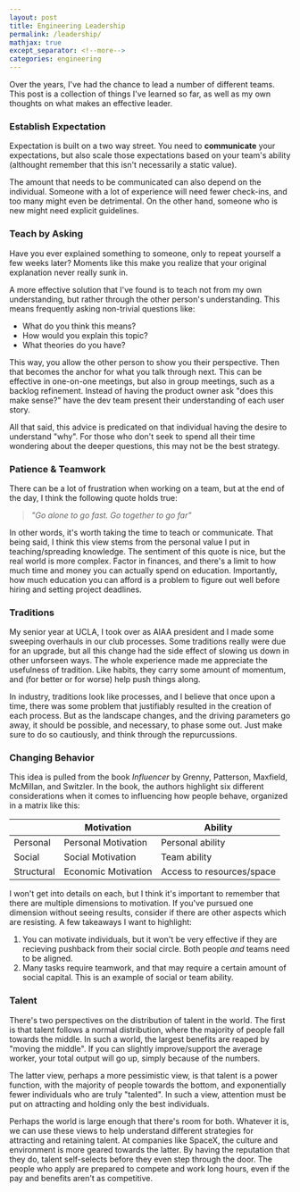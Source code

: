 ```yaml
---
layout: post
title: Engineering Leadership
permalink: /leadership/
mathjax: true
except_separator: <!--more-->
categories: engineering
---
```


Over the years, I've had the chance to lead a number of different teams. This post is a collection of things I've learned so far, as well as my own thoughts on what makes an effective leader. 

<!--more-->


### Establish Expectation

Expectation is built on a two way street. You need to **communicate** your expectations, but also scale those expectations based on your team's ability (althought remember that this isn't necessarily a static value). 

The amount that needs to be communicated can also depend on the individual. Someone with a lot of experience will need fewer check-ins, and too many might even be detrimental. On the other hand, someone who is new might need explicit guidelines. 


### Teach by Asking

Have you ever explained something to someone, only to repeat yourself a few weeks later? Moments like this make you realize that your original explanation never really sunk in. 

A more effective solution that I've found is to teach not from my own understanding, but rather through the other person's understanding. This means frequently asking non-trivial questions like:

* What do you think this means?
* How would you explain this topic?
* What theories do you have?

This way, you allow the other person to show you their perspective. Then that becomes the anchor for what you talk through next. This can be effective in one-on-one meetings, but also in group meetings, such as a backlog refinement. Instead of having the product owner ask "does this make sense?" have the dev team present their understanding of each user story. 

All that said, this advice is predicated on that individual having the desire to understand "why". For those who don't seek to spend all their time wondering about the deeper questions, this may not be the best strategy. 


### Patience & Teamwork

There can be a lot of frustration when working on a team, but at the end of the day, I think the following quote holds true: 

> *"Go alone to go fast. Go together to go far"*

In other words, it's worth taking the time to teach or communicate. That being said, I think this view stems from the personal value I put in teaching/spreading knowledge. The sentiment of this quote is nice, but the real world is more complex. Factor in finances, and there's a limit to how much time and money you can actually spend on education. Importantly, how much education you can afford is a problem to figure out well before hiring and setting project deadlines. 


### Traditions

My senior year at UCLA, I took over as AIAA president and I made some sweeping overhauls in our club processes. Some traditions really were due for an upgrade, but all this change had the side effect of slowing us down in other unforseen ways. The whole experience made me appreciate the usefulness of tradition. Like habits, they carry some amount of momentum, and (for better or for worse) help push things along. 

In industry, traditions look like processes, and I believe that once upon a time, there was some problem that justifiably resulted in the creation of each process. But as the landscape changes, and the driving parameters go away, it should be possible, and necessary, to phase some out. Just make sure to do so cautiously, and think through the repurcussions. 


### Changing Behavior

This idea is pulled from the book *Influencer* by Grenny, Patterson, Maxfield, McMillan, and Switzler. In the book, the authors highlight six different considerations when it comes to influencing how people behave, organized in a matrix like this:

|           | Motivation            | Ability
|-          |-                      |-
| Personal  | Personal Motivation   | Personal ability
| Social    | Social Motivation     | Team ability 
| Structural| Economic Motivation   | Access to resources/space

I won't get into details on each, but I think it's important to remember that there are multiple dimensions to motivation. If you've pursued one dimension without seeing results, consider if there are other aspects which are resisting. A few takeaways I want to highlight:

1. You can motivate individuals, but it won't be very effective if they are recieving pushback from their social circle. Both people *and* teams need to be aligned.
2. Many tasks require teamwork, and that may require a certain amount of social capital. This is an example of social or team ability. 


### Talent

There's two perspectives on the distribution of talent in the world. The first is that talent follows a normal distribution, where the majority of people fall towards the middle. In such a world, the largest benefits are reaped by "moving the middle". If you can slightly improve/support the average worker, your total output will go up, simply because of the numbers. 

The latter view, perhaps a more pessimistic view, is that talent is a power function, with the majority of people towards the bottom, and exponentially fewer individuals who are truly "talented". In such a view, attention must be put on attracting and holding only the best individuals. 

Perhaps the world is large enough that there's room for both. Whatever it is, we can use these views to help understand different strategies for attracting and retaining talent. At companies like SpaceX, the culture and environment is more geared towards the latter. By having the reputation that they do, talent self-selects before they even step through the door. The people who apply are prepared to compete and work long hours, even if the pay and benefits aren't as competitive. 





